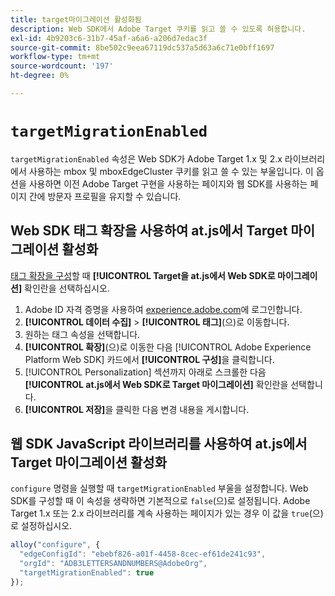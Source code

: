 ```yaml
---
title: target마이그레이션 활성화됨
description: Web SDK에서 Adobe Target 쿠키를 읽고 쓸 수 있도록 허용합니다.
exl-id: 4b9203c6-31b7-45af-a6a6-a206d7edac3f
source-git-commit: 8be502c9eea67119dc537a5d63a6c71e0bff1697
workflow-type: tm+mt
source-wordcount: '197'
ht-degree: 0%

---
```


# `targetMigrationEnabled`

`targetMigrationEnabled` 속성은 Web SDK가 Adobe Target 1.x 및 2.x 라이브러리에서 사용하는 mbox 및 mboxEdgeCluster 쿠키를 읽고 쓸 수 있는 부울입니다. 이 옵션을 사용하면 이전 Adobe Target 구현을 사용하는 페이지와 웹 SDK를 사용하는 페이지 간에 방문자 프로필을 유지할 수 있습니다.

## Web SDK 태그 확장을 사용하여 at.js에서 Target 마이그레이션 활성화

[태그 확장을 구성](/help/tags/extensions/client/web-sdk/web-sdk-extension-configuration.md)할 때 **[!UICONTROL Target을 at.js에서 Web SDK로 마이그레이션]** 확인란을 선택하십시오.

1. Adobe ID 자격 증명을 사용하여 [experience.adobe.com](https://experience.adobe.com)에 로그인합니다.
1. **[!UICONTROL 데이터 수집]** > **[!UICONTROL 태그]**(으)로 이동합니다.
1. 원하는 태그 속성을 선택합니다.
1. **[!UICONTROL 확장]**(으)로 이동한 다음 [!UICONTROL Adobe Experience Platform Web SDK] 카드에서 **[!UICONTROL 구성]**&#x200B;을 클릭합니다.
1. [!UICONTROL Personalization] 섹션까지 아래로 스크롤한 다음 **[!UICONTROL at.js에서 Web SDK로 Target 마이그레이션]** 확인란을 선택합니다.
1. **[!UICONTROL 저장]**&#x200B;을 클릭한 다음 변경 내용을 게시합니다.

## 웹 SDK JavaScript 라이브러리를 사용하여 at.js에서 Target 마이그레이션 활성화

`configure` 명령을 실행할 때 `targetMigrationEnabled` 부울을 설정합니다. Web SDK를 구성할 때 이 속성을 생략하면 기본적으로 `false`(으)로 설정됩니다. Adobe Target 1.x 또는 2.x 라이브러리를 계속 사용하는 페이지가 있는 경우 이 값을 `true`(으)로 설정하십시오.

```js
alloy("configure", {
  "edgeConfigId": "ebebf826-a01f-4458-8cec-ef61de241c93",
  "orgId": "ADB3LETTERSANDNUMBERS@AdobeOrg",
  "targetMigrationEnabled": true
});
```
